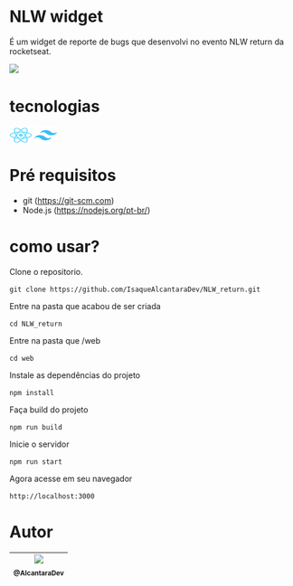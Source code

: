 # NLW widget
É um widget de reporte de bugs que desenvolvi no evento NLW return da rocketseat.

<img src="https://github.com/IsaqueAlcantaraDev/NLW_return/blob/main/pictures/print.png" width=""> 

# tecnologias
[<img src="https://raw.githubusercontent.com/devicons/devicon/master/icons/react/react-original.svg" align="center" height="30" width="40">](https://pt-br.reactjs.org)
[<img src="https://raw.githubusercontent.com/devicons/devicon/master/icons/tailwindcss/tailwindcss-plain.svg" align="center" height="30" width="40">](https://tailwindcss.com)

# Pré requisitos
- git (https://git-scm.com)
- Node.js (https://nodejs.org/pt-br/)

# como usar?

Clone o repositorio.
```
git clone https://github.com/IsaqueAlcantaraDev/NLW_return.git
```
Entre na pasta que acabou de ser criada
```
cd NLW_return
```
Entre na pasta que /web
```
cd web
```
Instale as dependências do projeto
```
npm install
```
Faça build do projeto
```
npm run build
```
Inicie o servidor
```
npm run start
```
Agora acesse em seu navegador
```
http://localhost:3000
```

# Autor
| [<img src="https://github.com/AlcantaraDev.png" width=115><br><sub>@AlcantaraDev</sub>](https://github.com/AlcantaraDev) |
| :---: |
